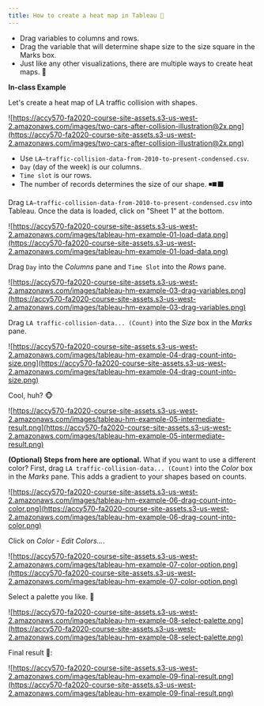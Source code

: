 ```yaml
---
title: How to create a heat map in Tableau 🌳
---
```


- Drag variables to columns and rows.
- Drag the variable that will determine shape size to the size square in the Marks box.
- Just like any other visualizations, there are multiple ways to create heat maps. 🍂

**In-class Example**

Let's create a heat map of LA traffic collision with shapes.

![https://accy570-fa2020-course-site-assets.s3-us-west-2.amazonaws.com/images/two-cars-after-collision-illustration@2x.png](https://accy570-fa2020-course-site-assets.s3-us-west-2.amazonaws.com/images/two-cars-after-collision-illustration@2x.png)

- Use `LA–traffic-collision-data-from-2010-to-present-condensed.csv`.
- `Day` (day of the week) is our columns.
- `Time slot` is our rows.
- The number of records determines the size of our shape. ◾️◼️⬛️

Drag `LA–traffic-collision-data-from-2010-to-present-condensed.csv` into Tableau. Once the data is loaded, click on "Sheet 1" at the bottom.

![https://accy570-fa2020-course-site-assets.s3-us-west-2.amazonaws.com/images/tableau-hm-example-01-load-data.png](https://accy570-fa2020-course-site-assets.s3-us-west-2.amazonaws.com/images/tableau-hm-example-01-load-data.png)

Drag `Day` into the _Columns_ pane and `Time Slot` into the _Rows_ pane.

![https://accy570-fa2020-course-site-assets.s3-us-west-2.amazonaws.com/images/tableau-hm-example-03-drag-variables.png](https://accy570-fa2020-course-site-assets.s3-us-west-2.amazonaws.com/images/tableau-hm-example-03-drag-variables.png)

Drag `LA traffic-collision-data... (Count)` into the _Size_ box in the _Marks_ pane.

![https://accy570-fa2020-course-site-assets.s3-us-west-2.amazonaws.com/images/tableau-hm-example-04-drag-count-into-size.png](https://accy570-fa2020-course-site-assets.s3-us-west-2.amazonaws.com/images/tableau-hm-example-04-drag-count-into-size.png)

Cool, huh? 🐵

![https://accy570-fa2020-course-site-assets.s3-us-west-2.amazonaws.com/images/tableau-hm-example-05-intermediate-result.png](https://accy570-fa2020-course-site-assets.s3-us-west-2.amazonaws.com/images/tableau-hm-example-05-intermediate-result.png)

**(Optional) Steps from here are optional.** What if you want to use a different color? First, drag `LA traffic-collision-data... (Count)` into the _Color_ box in the _Marks_ pane. This adds a gradient to your shapes based on counts.

![https://accy570-fa2020-course-site-assets.s3-us-west-2.amazonaws.com/images/tableau-hm-example-06-drag-count-into-color.png](https://accy570-fa2020-course-site-assets.s3-us-west-2.amazonaws.com/images/tableau-hm-example-06-drag-count-into-color.png)

Click on _Color_ - _Edit Colors..._.

![https://accy570-fa2020-course-site-assets.s3-us-west-2.amazonaws.com/images/tableau-hm-example-07-color-option.png](https://accy570-fa2020-course-site-assets.s3-us-west-2.amazonaws.com/images/tableau-hm-example-07-color-option.png)

Select a palette you like. 🌈

![https://accy570-fa2020-course-site-assets.s3-us-west-2.amazonaws.com/images/tableau-hm-example-08-select-palette.png](https://accy570-fa2020-course-site-assets.s3-us-west-2.amazonaws.com/images/tableau-hm-example-08-select-palette.png)

Final result 🍇:

![https://accy570-fa2020-course-site-assets.s3-us-west-2.amazonaws.com/images/tableau-hm-example-09-final-result.png](https://accy570-fa2020-course-site-assets.s3-us-west-2.amazonaws.com/images/tableau-hm-example-09-final-result.png)
